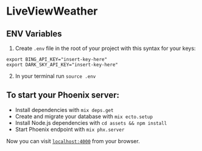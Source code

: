 # LiveViewWeather

## ENV Variables

1. Create `.env` file in the root of your project with this syntax for your keys:

```
export BING_API_KEY="insert-key-here"
export DARK_SKY_API_KEY="insert-key-here"
```

2. In your terminal run `source .env`

## To start your Phoenix server:

  * Install dependencies with `mix deps.get`
  * Create and migrate your database with `mix ecto.setup`
  * Install Node.js dependencies with `cd assets && npm install`
  * Start Phoenix endpoint with `mix phx.server`

Now you can visit [`localhost:4000`](http://localhost:4000) from your browser.
